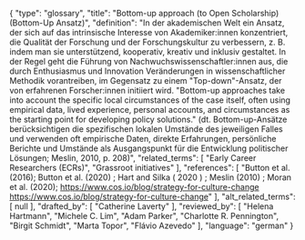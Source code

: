 {
    "type": "glossary",
    "title": "Bottom-up approach (to Open Scholarship) (Bottom-Up Ansatz)",
    "definition": "In der akademischen Welt ein Ansatz, der sich auf das intrinsische Interesse von Akademiker:innen konzentriert, die Qualität der Forschung und der Forschungskultur zu verbessern, z. B. indem man sie unterstützend, kooperativ, kreativ und inklusiv gestaltet. In der Regel geht die Führung von Nachwuchswissenschaftler:innen aus, die durch Enthusiasmus und Innovation Veränderungen in wissenschaftlicher Methodik vorantreiben, im Gegensatz zu einem \"Top-down\"-Ansatz, der von erfahrenen Forscher:innen initiiert wird. \"Bottom-up approaches take into account the specific local circumstances of the case itself, often using empirical data, lived experience, personal accounts, and circumstances as the starting point for developing policy solutions.\" (dt. Bottom-up-Ansätze berücksichtigen die spezifischen lokalen Umstände des jeweiligen Falles und verwenden oft empirische Daten, direkte Erfahrungen, persönliche Berichte und Umstände als Ausgangspunkt für die Entwicklung politischer Lösungen; Meslin, 2010, p. 208)",
    "related_terms": [
        "Early Career Researchers (ECRs)",
        "Grassroot initiatives"
    ],
    "references": [
        "Button et al. (2016); Button et al. (2020) ; Hart and Silka ( 2020 ) ; Meslin (2010) ; Moran et al. (2020); https://www.cos.io/blog/strategy-for-culture-change https://www.cos.io/blog/strategy-for-culture-change"
    ],
    "alt_related_terms": [
        null
    ],
    "drafted_by": [
        "Catherine Laverty"
    ],
    "reviewed_by": [
        "Helena Hartmann",
        "Michele C. Lim",
        "Adam Parker",
        "Charlotte R. Pennington",
        "Birgit Schmidt",
        "Marta Topor",
        "Flávio Azevedo"
    ],
    "language": "german"
}